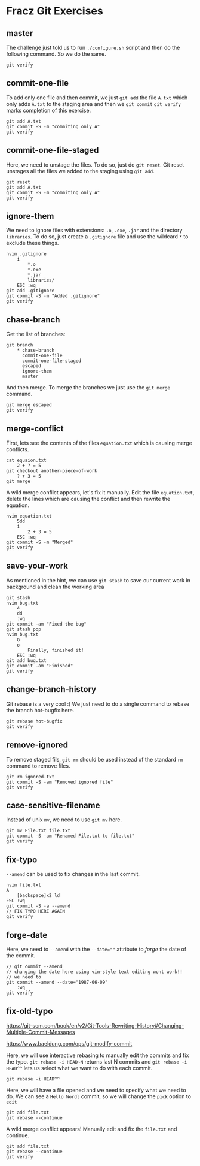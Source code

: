 # Fracz Git Exercises

## master

The challenge just told us to run `./configure.sh` script and then do the following command. So we do the same.

    git verify

## commit-one-file
To add only one file and then commit, we just `git add` the file `A.txt` which only adds `A.txt` to the staging area and then we `git commit` 
`git verify` marks completion of this exercise.

    git add A.txt
    git commit -S -m "commiting only A"
    git verify

## commit-one-file-staged
    
Here, we need to unstage the files. To do so, just do `git reset`. Git reset unstages all the files we added to the staging using `git add`.

    git reset
    git add A.txt
    git commit -S -m "commiting only A"
    git verify

## ignore-them

We need to ignore files with extensions: `.o`, `.exe`, `.jar` and the directory `libraries`. 
To do so, just create a `.gitignore` file and use the wildcard `*` to exclude these things.

    nvim .gitignore
        i
            *.o
            *.exe
            *.jar
            libraries/
        ESC :wq
    git add .gitignore
    git commit -S -m "Added .gitignore"
    git verify


## chase-branch

Get the list of branches:

    git branch
        * chase-branch
          commit-one-file
          commit-one-file-staged
          escaped
          ignore-them
          master
        
And then merge. To merge the branches we just use the `git merge` command.

    git merge escaped
    git verify


## merge-conflict

First, lets see the contents of the files `equation.txt` which is causing merge conflicts.

    cat equaion.txt
        2 + ? = 5
    git checkout another-piece-of-work
        ? + 3 = 5
    git merge

A wild merge conflict appears, let's fix it manually.
Edit the file `equation.txt`, delete the lines which are causing the conflict and then rewrite the equation.

    nvim equation.txt
        5dd
        i 
            2 + 3 = 5
        ESC :wq
    git commit -S -m "Merged"
    git verify


## save-your-work

As mentioned in the hint, we can use `git stash` to save our current work in background and clean the working area

    git stash
    nvim bug.txt
        4
        dd
        :wq
    git commit -am "Fixed the bug"
    git stash pop
    nvim bug.txt
        G
        o
            Finally, finished it!
        ESC :wq
    git add bug.txt
    git commit -am "Finished"
    git verify


## change-branch-history

Git rebase is a very cool :) 
We just need to do a single command to rebase the branch hot-bugfix here.

    git rebase hot-bugfix
    git verify


## remove-ignored

To remove staged fils, `git rm` should be used instead of the standard `rm` command to remove files.

    git rm ignored.txt
    git commit -S -am "Removed ignored file"
    git verify


## case-sensitive-filename

Instead of unix `mv`, we need to use `git mv` here.

    git mv File.txt file.txt
    git commit -S -am "Renamed File.txt to file.txt"
    git verify


## fix-typo

`--amend` can be used to fix changes in the last commit.

    nvim file.txt
    A
        [backspace]x2 ld
    ESC :wq
    git commit -S -a --amend
    // FIX TYPO HERE AGAIN
    git verify


## forge-date

Here, we need to `--amend` with the `--date=""` attribute to *forge* the date of the commit.

    // git commit --amend
    // changing the date here using vim-style text editing wont work!!
    // we need to 
    git commit --amend --date="1987-06-09"
        :wq
    git verify


## fix-old-typo

https://git-scm.com/book/en/v2/Git-Tools-Rewriting-History#Changing-Multiple-Commit-Messages

https://www.baeldung.com/ops/git-modify-commit

Here, we will use interactive rebasing to manually edit the commits and fix the typo. `git rebase -i HEAD~N` returns last N commits and `git rebase -i HEAD^^` lets us select what we want to do with each commit.

    git rebase -i HEAD^^

Here, we will have a file opened and we need to specify what we need to do. We can see a `Hello Wordl` commit, so we will change the `pick` option to `edit`

    git add file.txt
    git rebase --continue
    
A wild merge conflict appears! Manually edit and fix the `file.txt` and continue.

    git add file.txt
    git rebase --continue
    git verify